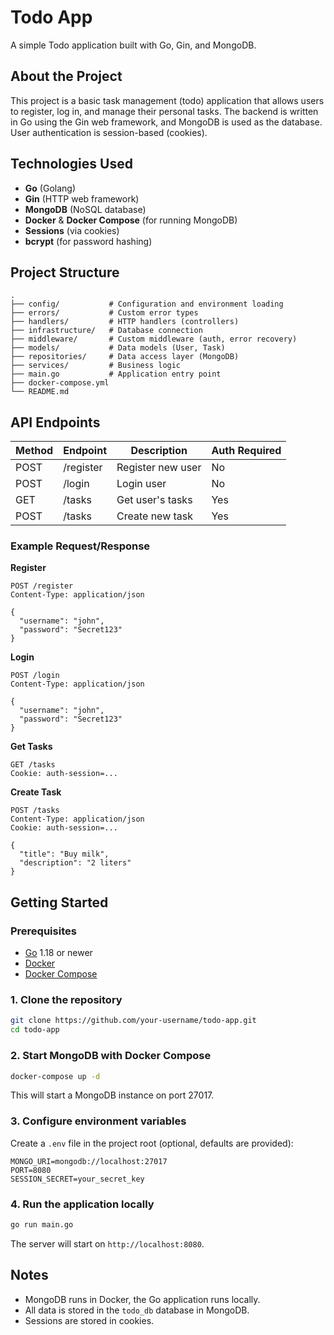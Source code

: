 # Todo App

A simple Todo application built with Go, Gin, and MongoDB.

## About the Project

This project is a basic task management (todo) application that allows users to register, log in, and manage their personal tasks. The backend is written in Go using the Gin web framework, and MongoDB is used as the database. User authentication is session-based (cookies).

## Technologies Used

- **Go** (Golang)
- **Gin** (HTTP web framework)
- **MongoDB** (NoSQL database)
- **Docker** & **Docker Compose** (for running MongoDB)
- **Sessions** (via cookies)
- **bcrypt** (for password hashing)

## Project Structure

```
.
├── config/           # Configuration and environment loading
├── errors/           # Custom error types
├── handlers/         # HTTP handlers (controllers)
├── infrastructure/   # Database connection
├── middleware/       # Custom middleware (auth, error recovery)
├── models/           # Data models (User, Task)
├── repositories/     # Data access layer (MongoDB)
├── services/         # Business logic
├── main.go           # Application entry point
├── docker-compose.yml
└── README.md
```

## API Endpoints

| Method | Endpoint      | Description           | Auth Required |
|--------|--------------|----------------------|--------------|
| POST   | /register    | Register new user    | No           |
| POST   | /login       | Login user           | No           |
| GET    | /tasks       | Get user's tasks     | Yes          |
| POST   | /tasks       | Create new task      | Yes          |

### Example Request/Response

**Register**
```http
POST /register
Content-Type: application/json

{
  "username": "john",
  "password": "Secret123"
}
```

**Login**
```http
POST /login
Content-Type: application/json

{
  "username": "john",
  "password": "Secret123"
}
```

**Get Tasks**
```http
GET /tasks
Cookie: auth-session=...
```

**Create Task**
```http
POST /tasks
Content-Type: application/json
Cookie: auth-session=...

{
  "title": "Buy milk",
  "description": "2 liters"
}
```

## Getting Started

### Prerequisites

- [Go](https://golang.org/dl/) 1.18 or newer
- [Docker](https://www.docker.com/get-started)
- [Docker Compose](https://docs.docker.com/compose/)

### 1. Clone the repository

```bash
git clone https://github.com/your-username/todo-app.git
cd todo-app
```

### 2. Start MongoDB with Docker Compose

```bash
docker-compose up -d
```

This will start a MongoDB instance on port 27017.

### 3. Configure environment variables

Create a `.env` file in the project root (optional, defaults are provided):

```
MONGO_URI=mongodb://localhost:27017
PORT=8080
SESSION_SECRET=your_secret_key
```

### 4. Run the application locally

```bash
go run main.go
```

The server will start on `http://localhost:8080`.

## Notes

- MongoDB runs in Docker, the Go application runs locally.
- All data is stored in the `todo_db` database in MongoDB.
- Sessions are stored in cookies.


